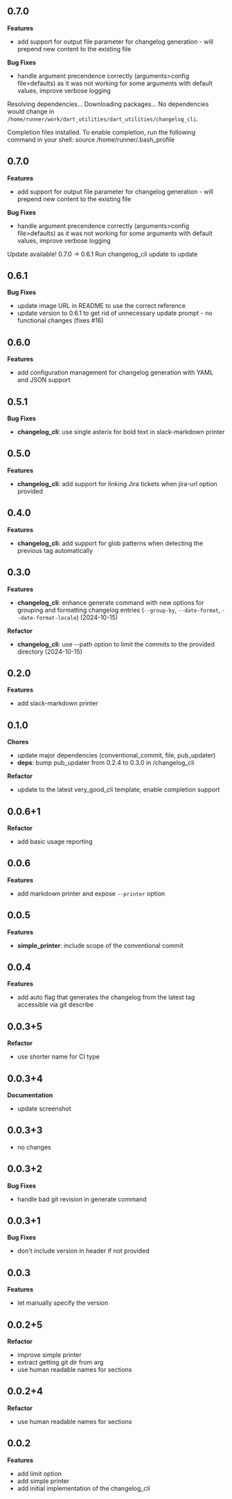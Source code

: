 ## 0.7.0

**Features**

- add support for output file parameter for changelog generation - will prepend new content to the existing file

**Bug Fixes**

- handle argument precendence correctly (arguments>config file>defaults) as it was not working for some arguments with default values, improve verbose logging


Resolving dependencies...
Downloading packages...
No dependencies would change in `/home/runner/work/dart_utilities/dart_utilities/changelog_cli`.

Completion files installed. To enable completion, run the following command in your shell:
source /home/runner/.bash_profile

## 0.7.0

**Features**

- add support for output file parameter for changelog generation - will prepend new content to the existing file

**Bug Fixes**

- handle argument precendence correctly (arguments>config file>defaults) as it was not working for some arguments with default values, improve verbose logging



Update available! 0.7.0 → 0.6.1
Run changelog_cli update to update

## 0.6.1

**Bug Fixes**

- update image URL in README to use the correct reference
- update version to 0.6.1 to get rid of unnecessary update prompt - no functional changes (fixes #16)

## 0.6.0

**Features**

- add configuration management for changelog generation with YAML and JSON support

## 0.5.1

**Bug Fixes**

- **changelog_cli**: use single asterix for bold text in slack-markdown printer

## 0.5.0

**Features**

- **changelog_cli**: add support for linking Jira tickets when jira-url option provided

## 0.4.0

**Features**

- **changelog_cli**: add support for glob patterns when detecting the previous tag automatically

## 0.3.0

**Features**

- **changelog_cli**: enhance generate command with new options for grouping and formatting changelog entries (`--group-by`, `--date-format`, `--date-format-locale`) (2024-10-15)

**Refactor**

- **changelog_cli**: use --path option to limit the commits to the provided directory (2024-10-15)

## 0.2.0

**Features**

- add slack-markdown printer

## 0.1.0

**Chores**

- update major dependencies (conventional_commit, file, pub_updater)
- **deps**: bump pub_updater from 0.2.4 to 0.3.0 in /changelog_cli

**Refactor**

- update to the latest very_good_cli template, enable completion support

## 0.0.6+1

**Refactor**

- add basic usage reporting

## 0.0.6

**Features**

- add markdown printer and expose `--printer` option

## 0.0.5

**Features**

- **simple_printer**: include scope of the conventional commit

## 0.0.4

**Features**

- add auto flag that generates the changelog from the latest tag accessible via git describe

## 0.0.3+5

**Refactor**

- use shorter name for CI type

## 0.0.3+4

**Documentation**

- update screenshot

## 0.0.3+3

- no changes

## 0.0.3+2

**Bug Fixes**

- handle bad git revision in generate command

## 0.0.3+1

**Bug Fixes**

- don't include version in header if not provided

## 0.0.3

**Features**

- let manually specify the version

## 0.0.2+5

**Refactor**

- improve simple printer
- extract getting git dir from arg
- use human readable names for sections

## 0.0.2+4

**Refactor**

- use human readable names for sections

## 0.0.2

**Features**

- add limit option
- add simple printer
- add initial implementation of the changelog_cli
